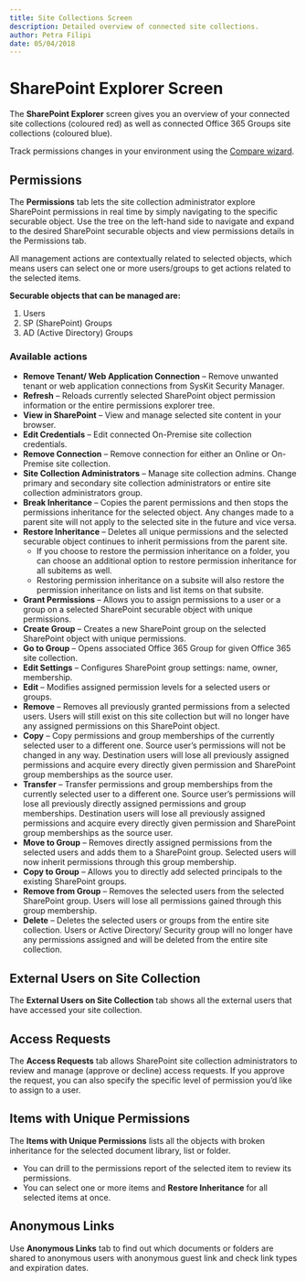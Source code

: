 ```yaml
---
title: Site Collections Screen
description: Detailed overview of connected site collections.
author: Petra Filipi
date: 05/04/2018
---
```


# SharePoint Explorer Screen

The **SharePoint Explorer** screen gives you an overview of your connected site collections \(coloured red\) as well as connected Office 365 Groups site collections \(coloured blue\).

Track permissions changes in your environment using the [Compare wizard](../how-to/compare-permissions.md#compare-wizard).

## Permissions

The **Permissions** tab lets the site collection administrator explore SharePoint permissions in real time by simply navigating to the specific securable object. Use the tree on the left-hand side to navigate and expand to the desired SharePoint securable objects and view permissions details in the Permissions tab.

All management actions are contextually related to selected objects, which means users can select one or more users/groups to get actions related to the selected items.

**Securable objects that can be managed are:**

1. Users
2. SP \(SharePoint\) Groups
3. AD \(Active Directory\) Groups

### Available actions

* **Remove Tenant/ Web Application Connection** – Remove unwanted tenant or web application connections from SysKit Security Manager.
* **Refresh** – Reloads currently selected SharePoint object permission information or the entire permissions explorer tree.
* **View in SharePoint** – View and manage selected site content in your browser.
* **Edit Credentials** – Edit connected On-Premise site collection credentials.
* **Remove Connection** – Remove connection for either an Online or On-Premise site collection.
* **Site Collection Administrators** – Manage site collection admins. Change primary and secondary site collection administrators or entire site collection administrators group.
* **Break Inheritance** – Copies the parent permissions and then stops the permissions inheritance for the selected object. Any changes made to a parent site will not apply to the selected site in the future and vice versa.
* **Restore Inheritance** – Deletes all unique permissions and the selected securable object continues to inherit permissions from the parent site.
  * If you choose to restore the permission inheritance on a folder, you can choose an additional option to restore permission inheritance for all subitems as well.
  * Restoring permission inheritance on a subsite will also restore the permission inheritance on lists and list items on that subsite.
* **Grant Permissions** – Allows you to assign permissions to a user or a group on a selected SharePoint securable object with unique permissions.
* **Create Group** – Creates a new SharePoint group on the selected SharePoint object with unique permissions.
* **Go to Group** – Opens associated Office 365 Group for given Office 365 site collection.
* **Edit Settings** – Configures SharePoint group settings: name, owner, membership.
* **Edit** – Modifies assigned permission levels for a selected users or groups.
* **Remove** – Removes all previously granted permissions from a selected users. Users will still exist on this site collection but will no longer have any assigned permissions on this SharePoint object.
* **Copy** – Copy permissions and group memberships of the currently selected user to a different one. Source user’s permissions will not be changed in any way. Destination users will lose all previously assigned permissions and acquire every directly given permission and SharePoint group memberships as the source user.
* **Transfer** – Transfer permissions and group memberships from the currently selected user to a different one. Source user’s permissions will lose all previously directly assigned permissions and group memberships. Destination users will lose all previously assigned permissions and acquire every directly given permission and SharePoint group memberships as the source user.
* **Move to Group** – Removes directly assigned permissions from the selected users and adds them to a SharePoint group. Selected users will now inherit permissions through this group membership.
* **Copy to Group** – Allows you to directly add selected principals to the existing SharePoint groups.
* **Remove from Group** – Removes the selected users from the selected SharePoint group. Users will lose all permissions gained through this group membership.
* **Delete** – Deletes the selected users or groups from the entire site collection. Users or Active Directory/ Security group will no longer have any permissions assigned and will be deleted from the entire site collection.

## External Users on Site Collection

The **External Users on Site Collection** tab shows all the external users that have accessed your site collection.

## Access Requests

The **Access Requests** tab allows SharePoint site collection administrators to review and manage \(approve or decline\) access requests. If you approve the request, you can also specify the specific level of permission you’d like to assign to a user.

## Items with Unique Permissions

The **Items with Unique Permissions** lists all the objects with broken inheritance for the selected document library, list or folder.

* You can drill to the permissions report of the selected item to review its permissions.
* You can select one or more items and **Restore Inheritance** for all selected items at once.

## Anonymous Links

Use **Anonymous Links** tab to find out which documents or folders are shared to anonymous users with anonymous guest link and check link types and expiration dates.

